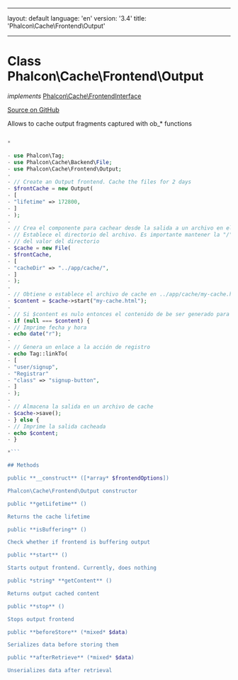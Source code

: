* * *

layout: default language: 'en' version: '3.4' title: 'Phalcon\Cache\Frontend\Output'

* * *

# Class **Phalcon\Cache\Frontend\Output**

*implements* [Phalcon\Cache\FrontendInterface](/3.4/en/api/Phalcon_Cache_FrontendInterface)

<a href="https://github.com/phalcon/cphalcon/tree/v3.4.0/phalcon/cache/frontend/output.zep" class="btn btn-default btn-sm">Source on GitHub</a>

Allows to cache output fragments captured with ob_* functions

```php <?php</p> 

*

- use Phalcon\Tag;
- use Phalcon\Cache\Backend\File;
- use Phalcon\Cache\Frontend\Output;
- 
- // Create an Output frontend. Cache the files for 2 days
- $frontCache = new Output(
- [
- "lifetime" => 172800,
- ]
- );
- 
- // Crea el componente para cachear desde la salida a un archivo en el backend
- // Establece el directorio del archivo. Es importante mantener la "/" barra al final
- // del valor del directorio
- $cache = new File(
- $frontCache,
- [
- "cacheDir" => "../app/cache/",
- ]
- );
- 
- // Obtiene o establece el archivo de cache en ../app/cache/my-cache.html
- $content = $cache->start("my-cache.html");
- 
- // Si $content es nulo entonces el contenido de be ser generado para el cache
- if (null === $content) {
- // Imprime fecha y hora
- echo date("r");
- 
- // Genera un enlace a la acción de registro
- echo Tag::linkTo(
- [
- "user/signup",
- "Registrar"
- "class" => "signup-button",
- ]
- );
- 
- // Almacena la salida en un archivo de cache
- $cache->save();
- } else {
- // Imprime la salida cacheada
- echo $content;
- }

*```

## Methods

public **__construct** ([*array* $frontendOptions])

Phalcon\Cache\Frontend\Output constructor

public **getLifetime** ()

Returns the cache lifetime

public **isBuffering** ()

Check whether if frontend is buffering output

public **start** ()

Starts output frontend. Currently, does nothing

public *string* **getContent** ()

Returns output cached content

public **stop** ()

Stops output frontend

public **beforeStore** (*mixed* $data)

Serializes data before storing them

public **afterRetrieve** (*mixed* $data)

Unserializes data after retrieval